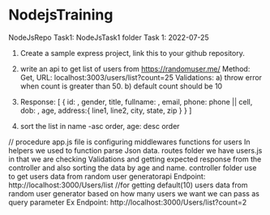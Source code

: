 # NodejsTraining

NodeJsRepo
Task1: NodeJsTask1 folder
Task 1: 2022-07-25
1) Create a sample express project, link this to your github repository.

2) write an api to get list of users from https://randomuser.me/ Method: Get, URL: localhost:3003/users/list?count=25 Validations: a) throw error when count is greater than 50. b) default count should be 10

3) Response: [ { id: <ssn number>, gender, title, fullname: <firstname> <lastname>, email, phone: phone || cell, dob: <YYYY-MM-DD>, age, address:{ line1, line2, city, state, zip } } ]

4) sort the list in name -asc order, age: desc order
  
  
// procedure 
app.js file is configuring middlewares functions for users
In helpers we used to  function parse Json data.
routes folder we have users.js in that we are checking Validations and getting expected response from the controller and also sorting the data by age and name. 
controller folder use to get users data from random user generatorapi
Endpoint: http://localhost:3000/Users/list //for getting default(10) users data from random user generator
based on how many users we want we can pass as query parameter
Ex Endpoint: http://localhost:3000/Users/list?count=2

